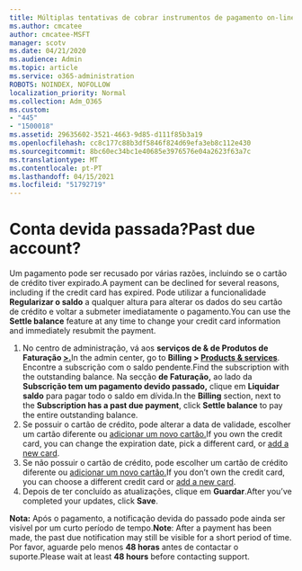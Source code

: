 ```yaml
---
title: Múltiplas tentativas de cobrar instrumentos de pagamento on-line
ms.author: cmcatee
author: cmcatee-MSFT
manager: scotv
ms.date: 04/21/2020
ms.audience: Admin
ms.topic: article
ms.service: o365-administration
ROBOTS: NOINDEX, NOFOLLOW
localization_priority: Normal
ms.collection: Adm_O365
ms.custom:
- "445"
- "1500018"
ms.assetid: 29635602-3521-4663-9d85-d111f85b3a19
ms.openlocfilehash: cc8c177c88b3df5846f824d69efa3eb8c112e430
ms.sourcegitcommit: 8bc60ec34bc1e40685e3976576e04a2623f63a7c
ms.translationtype: MT
ms.contentlocale: pt-PT
ms.lasthandoff: 04/15/2021
ms.locfileid: "51792719"
---
```

# <a name="past-due-account"></a><span data-ttu-id="e2d89-102">Conta devida passada?</span><span class="sxs-lookup"><span data-stu-id="e2d89-102">Past due account?</span></span>

<span data-ttu-id="e2d89-103">Um pagamento pode ser recusado por várias razões, incluindo se o cartão de crédito tiver expirado.</span><span class="sxs-lookup"><span data-stu-id="e2d89-103">A payment can be declined for several reasons, including if the credit card has expired.</span></span> <span data-ttu-id="e2d89-104">Pode utilizar a funcionalidade **Regularizar o saldo** a qualquer altura para alterar os dados do seu cartão de crédito e voltar a submeter imediatamente o pagamento.</span><span class="sxs-lookup"><span data-stu-id="e2d89-104">You can use the **Settle balance** feature at any time to change your credit card information and immediately resubmit the payment.</span></span>

1. <span data-ttu-id="e2d89-105">No centro de administração, vá aos **serviços de & de Produtos de Faturação [>.](https://go.microsoft.com/fwlink/p/?linkid=842054)**</span><span class="sxs-lookup"><span data-stu-id="e2d89-105">In the admin center, go to **Billing > [Products & services](https://go.microsoft.com/fwlink/p/?linkid=842054)**.</span></span>
<span data-ttu-id="e2d89-106">Encontre a subscrição com o saldo pendente.</span><span class="sxs-lookup"><span data-stu-id="e2d89-106">Find the subscription with the outstanding balance.</span></span> <span data-ttu-id="e2d89-107">Na secção **de Faturação,** ao lado da **Subscrição tem um pagamento devido passado,** clique em **Liquidar saldo** para pagar todo o saldo em dívida.</span><span class="sxs-lookup"><span data-stu-id="e2d89-107">In the **Billing** section, next to the **Subscription has a past due payment**, click **Settle balance** to pay the entire outstanding balance.</span></span>
2. <span data-ttu-id="e2d89-108">Se possuir o cartão de crédito, pode alterar a data de validade, escolher um cartão diferente ou [adicionar um novo cartão.](https://docs.microsoft.com/microsoft-365/commerce/billing-and-payments/manage-payment-methods?view=o365-worldwide)</span><span class="sxs-lookup"><span data-stu-id="e2d89-108">If you own the credit card, you can change the expiration date, pick a different card, or [add a new card](https://docs.microsoft.com/microsoft-365/commerce/billing-and-payments/manage-payment-methods?view=o365-worldwide).</span></span>
3. <span data-ttu-id="e2d89-109">Se não possuir o cartão de crédito, pode escolher um cartão de crédito diferente ou [adicionar um novo cartão.](https://docs.microsoft.com/microsoft-365/commerce/billing-and-payments/manage-payment-methods?view=o365-worldwide)</span><span class="sxs-lookup"><span data-stu-id="e2d89-109">If you don’t own the credit card, you can choose a different credit card or [add a new card](https://docs.microsoft.com/microsoft-365/commerce/billing-and-payments/manage-payment-methods?view=o365-worldwide).</span></span>
4. <span data-ttu-id="e2d89-110">Depois de ter concluído as atualizações, clique em **Guardar**.</span><span class="sxs-lookup"><span data-stu-id="e2d89-110">After you’ve completed your updates, click **Save**.</span></span>

<span data-ttu-id="e2d89-111">**Nota:** Após o pagamento, a notificação devida do passado pode ainda ser visível por um curto período de tempo.</span><span class="sxs-lookup"><span data-stu-id="e2d89-111">**Note**: After a payment has been made, the past due notification may still be visible for a short period of time.</span></span> <span data-ttu-id="e2d89-112">Por favor, aguarde pelo menos **48 horas** antes de contactar o suporte.</span><span class="sxs-lookup"><span data-stu-id="e2d89-112">Please wait at least **48 hours** before contacting support.</span></span>
